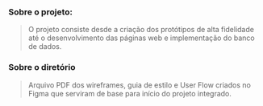 ### Sobre o projeto:
> O projeto consiste desde a criação dos protótipos de alta fidelidade até o desenvolvimento das páginas web e implementação do banco de dados.

### Sobre o diretório
> Arquivo PDF dos wireframes, guia de estilo e User Flow criados no Figma que serviram de base para início do projeto integrado.

